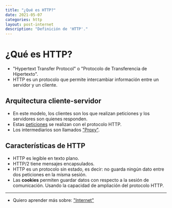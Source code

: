 ```yaml
---
title: "¿Qué es HTTP?"
date: 2021-05-07
categories: http
layout: post-internet
description: "Definición de 'HTTP'."
---
```


# ¿Qué es HTTP?
- "Hypertext Transfer Protocol" o "Protocolo de Transferencia de Hipertexto".
- HTTP es un protocolo que permite intercambiar información entre un servidor y un cliente.

## Arquitectura cliente-servidor
- En este modelo, los clientes son los que realizan peticiones y los servidores son quienes responden.
- Estas [peticiones](que-es-peticion-http) se realizan con el protocolo HTTP.
- Los intermediarios son llamados ["Proxy"](que-es-proxy).

## Características de HTTP
- HTTP es legible en texto plano.
- HTTP/2 tiene mensajes encapsulados.
- HTTP es un protocolo sin estado, es decir: no guarda ningún dato entre dos peticiones en la mísma sesión.
- Las **cookies** permiten guardar datos con respecto a la sesión de comunicación. Usando la capacidad de ampliación del protocolo HTTP.

***

- Quiero aprender más sobre: ["Internet"](../00/internet)
